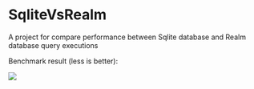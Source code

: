 # SqliteVsRealm
A project for compare performance between Sqlite database and Realm database query executions

Benchmark result (less is better):

![](https://github.com/rambler-digital-solutions/SqliteVsRealm/blob/master/web/benchmark.png?raw=true)
